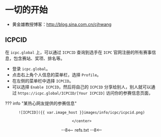 # 一切的开始

- 黄金雄教授博客：http://blog.sina.com.cn/cjhwang


## ICPCID

在 `icpc.global` 上，可以通过 `ICPCID` 查询到选手在 `ICPC` 官网注册的所有赛事信息，包含赛站、奖项、排名等。

- 登录 `icpc.global`。
- 点击右上角个人信息的菜单栏，选择 `Profile`。
- 在左侧的菜单栏中选择 `ICPCID`。
- 可以选择 `Enable ICPCID`，然后将自己的 `ICPCID` 分享给别人，别人就可以通过 `https://icpc.global/ICPCID/[Your ICPCID]` 访问你的参赛信息页面，

??? info "某热心网友提供的参赛信息"
    <center>

    ![ICPCID]({{ var.image_host }}images/info/icpc/icpcid.png)

    </center>


--8<--
refs.txt
--8<--
